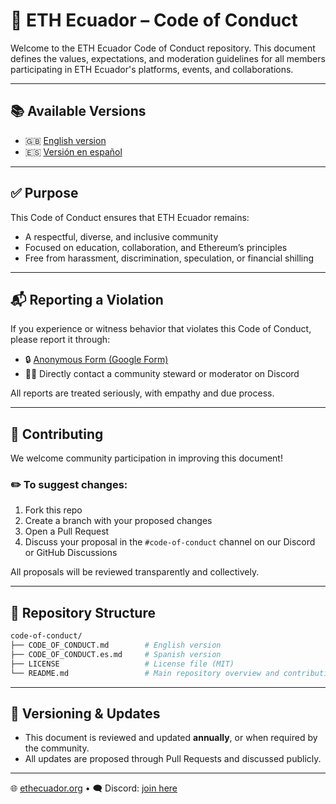 # 📜 ETH Ecuador – Code of Conduct

Welcome to the ETH Ecuador Code of Conduct repository. This document defines the values, expectations, and moderation guidelines for all members participating in ETH Ecuador's platforms, events, and collaborations.

---

## 📚 Available Versions

- 🇬🇧 [English version](./CODE_OF_CONDUCT.md)
- 🇪🇸 [Versión en español](./CODE_OF_CONDUCT.es.md)

---

## ✅ Purpose

This Code of Conduct ensures that ETH Ecuador remains:

- A respectful, diverse, and inclusive community
- Focused on education, collaboration, and Ethereum’s principles
- Free from harassment, discrimination, speculation, or financial shilling

---

## 📬 Reporting a Violation

If you experience or witness behavior that violates this Code of Conduct, please report it through:

- 🔒 [Anonymous Form (Google Form)](https://forms.ethecuador.org/anónimo-coc)
- 🧑‍💻 Directly contact a community steward or moderator on Discord

All reports are treated seriously, with empathy and due process.

---

## 🤝 Contributing

We welcome community participation in improving this document!

### ✏️ To suggest changes:

1. Fork this repo
2. Create a branch with your proposed changes
3. Open a Pull Request
4. Discuss your proposal in the `#code-of-conduct` channel on our Discord or GitHub Discussions

All proposals will be reviewed transparently and collectively.

---

## 📌 Repository Structure
```bash
code-of-conduct/
├── CODE_OF_CONDUCT.md        # English version
├── CODE_OF_CONDUCT.es.md     # Spanish version
├── LICENSE                   # License file (MIT)
└── README.md                 # Main repository overview and contribution guide
```

---

## 📅 Versioning & Updates

- This document is reviewed and updated **annually**, or when required by the community.
- All updates are proposed through Pull Requests and discussed publicly.

---

🌐 [ethecuador.org](https://ethecuador.org) • 🗨️ Discord: [join here](https://discord.gg/eth-ecuador)
